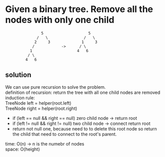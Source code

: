 # Given a binary tree. Remove all the nodes with only one child

					5                    5
				  /   \                /   \
				 2     3              1     3
				/            ->      / \
			   1                    4   6
			  / \
			 4   6

## solution
We can use pure recursion to solve the problem.<br>
definition of recursion: return the tree with all one child nodes are removed<br>
induction rule:<br>
TreeNode left = helper(root.left)<br>
TreeNode right = helper(root.right)<br>
- if (left == null && right == null) zero child node -> return root
- if (left != null && right != null) two child node -> connect return root
- return not null one, because need to to delete this root node so return the child that need to connect to the root's parent.

time: O(n) -> n is the numebr of nodes<br>
space: O(height)
